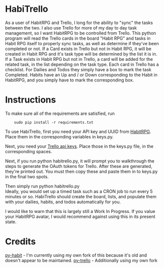 HabiTrello
==========

As a user of HabitRPG and Trello, I long for the ability to "sync" the tasks between the two. 
I also use Trello for more of my day to day task management, so I want HabitRPG to be controlled from Trello. 
This python program will read the Trello cards in the board "Habit RPG" and tasks in Habit RPG itself to properly sync tasks, as well as determine if they've been completed or not.
If a Card exists in Trello but not in Habit RPG, it will be created in Habit RPG and it's task type will be determined by the list it is in.
If a Task exists in Habit RPG but not in Trello, a card will be added for the related task, in the list depending on the task type.
Each card in Trello has a checklist. For Dailies and Todos they simply have a box to mark the task Completed.
Habits have an Up and / or Down corresponding to the Habit in HabitRPG, and you simply have to mark the corresponding box.

Instructions
============

To make sure all of the requirements are satisfied, run  
```
    sudo pip install -r requirements.txt
```

To use HabiTrello, first you need your API key and UUID from [HabitRPG](https://habitrpg.com/#/options/settings/api). Place them in the corresponding variables in keys.py.

Next, you need your [Trello api keys](https://trello.com/1/appKey/generate). Place those in the keys.py file, in the corresponding spaces.

Next, if you run python habitrello.py, it will prompt you to walkthrough the steps to generate the OAuth tokens for Trello. After these are generated, they're printed out. You must then copy these and paste them in to keys.py in the final two spots.

Then simply run python habitrello.py  
Ideally, you would set up a timed task such as a CRON job to run every 5 minutes or so.
HabiTrello should create the board, lists, and populate them with your dailies, habits, and todos automatically
for you.

I would like to warn that this is largely still a Work In Progress. If you value your HabitRPG avatar, I would recommend against using this in its present state.

Credits
=======
[py-habit](https://github.com/elssar/pyhabit) - I'm currently using my own fork of this
because it's old and doesn't appear to be maintained.
[py-trello](https://github.com/sarumont/py-trello) - Additionally using my own fork
